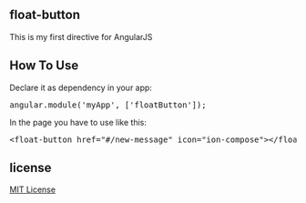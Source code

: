 <h2>float-button</h2>

This is my first directive for AngularJS

<h2>How To Use</h2>

<p>Declare it as dependency in your app:</p>

<div class="highlight highlight-js"><pre>angular.module(<span class="pl-s1"><span class="pl-pds">'</span>myApp<span class="pl-pds">'</span></span>, [<span class="pl-s1"><span class="pl-pds">'</span>floatButton<span class="pl-pds">'</span></span>]);</pre></div>


<p>In the page you have to use like this:</p>

<pre>&lt;float-button href="#/new-message" icon="ion-compose">&lt;/float-button&gt;</pre>



<h2>license</h2>
<p><a href="https://github.com/marlonMafra/float-button/blob/master/LICENSE">MIT License</a></p>


